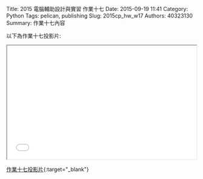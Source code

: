 Title: 2015 電腦輔助設計與實習 作業十七
Date: 2015-09-19 11:41
Category: Python
Tags: pelican, publishing
Slug: 2015cp_hw_w17
Authors: 40323130
Summary: 作業十七內容

以下為作業十七投影片:

<iframe src="40323130_cp_w17_p.html" width="500" height="300"></iframe>

[作業十七投影片](40323130_cp_w17_p.html){:target="_blank"}


